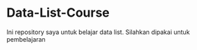 # Data-List-Course
Ini repository saya untuk belajar data list.
Silahkan dipakai untuk pembelajaran
